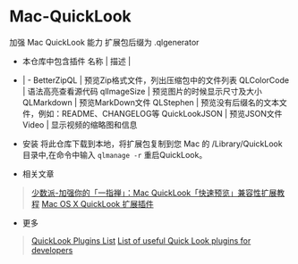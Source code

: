 # Mac-QuickLook
加强 Mac QuickLook 能力
扩展包后缀为 .qlgenerator

- 本仓库中包含插件
名称          | 描述 |  
- | - 
BetterZipQL   | 预览Zip格式文件，列出压缩包中的文件列表
QLColorCode   | 语法高亮查看源代码
qlImageSize   | 预览图片的时候显示尺寸及大小
QLMarkdown    | 预览MarkDown文件
QLStephen     | 预览没有后缀名的文本文件，例如：README、CHANGELOG等
QuickLookJSON | 预览JSON文件
Video         | 显示视频的缩略图和信息
- 安装
  将此仓库下载到本地，将扩展包复制到您 Mac 的 /Library/QuickLook 目录中,在命令中输入 ```qlmanage -r``` 重启QuickLook。

- 相关文章
>[少数派-加强你的「一指禅」：Mac QuickLook「快速预览」兼容性扩展教程](http://sspai.com/31927)
>[Mac OS X QuickLook 扩展插件](https://www.yclimw.com/mac-os-x-quicklook-extensions/?utm_source=tuicool&utm_medium=referral)

- 更多
>[QuickLook Plugins List](http://www.quicklookplugins.com/)
>[List of useful Quick Look plugins for developers](https://en.wikipedia.org/wiki/Quick_Look)